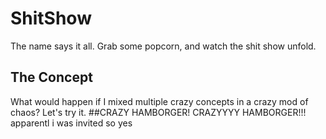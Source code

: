 # ShitShow
The name says it all.
Grab some popcorn, and watch the shit show unfold.
## The Concept
What would happen if I mixed multiple crazy concepts in a crazy mod of chaos?
Let's try it.
##CRAZY HAMBORGER! CRAZYYYY HAMBORGER!!!
apparentl i was invited so yes
